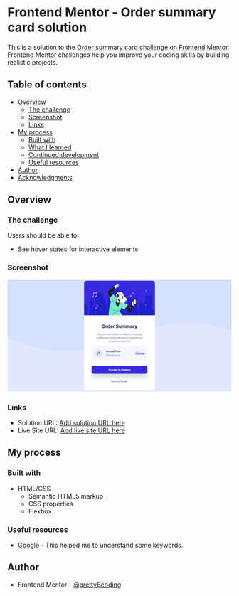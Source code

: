 # Frontend Mentor - Order summary card solution

This is a solution to the [Order summary card challenge on Frontend Mentor](https://www.frontendmentor.io/challenges/order-summary-component-QlPmajDUj). Frontend Mentor challenges help you improve your coding skills by building realistic projects.

## Table of contents

- [Overview](#overview)
  - [The challenge](#the-challenge)
  - [Screenshot](#screenshot)
  - [Links](#links)
- [My process](#my-process)
  - [Built with](#built-with)
  - [What I learned](#what-i-learned)
  - [Continued development](#continued-development)
  - [Useful resources](#useful-resources)
- [Author](#author)
- [Acknowledgments](#acknowledgments)



## Overview

### The challenge

Users should be able to:

- See hover states for interactive elements

### Screenshot

![My Solution Preview](screenshot.png)

### Links

- Solution URL: [Add solution URL here](https://github.com/prettyBcoding/Order-Summary)
- Live Site URL: [Add live site URL here](https://your-live-site-url.com)

## My process

### Built with

- HTML/CSS
  - Semantic HTML5 markup
  - CSS  properties
  - Flexbox

### Useful resources

- [Google](https://www.google.com) - This helped me to understand some keywords.

## Author

- Frontend Mentor - [@prettyBcoding](https://www.frontendmentor.io/profile/prettyBcoding)
